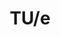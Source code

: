 ---
title: TU/e
publishDate: 2021-09-01
img_card: /images/Eindhoven_University_of_Technology_logo_new.png
img_alt: A game made with haste
description: |
  Starting my university life in the Netherlands, an array of bad luck and unfortunate incidents befell in my first year which prompted me to change univesities and degree. But a lasting impression was found in programming thanks to TU/e. With courses in programming, psychology, design and HTI, I wanted to keep studying most of these things. 
education: true
duration: 2021-2022
---